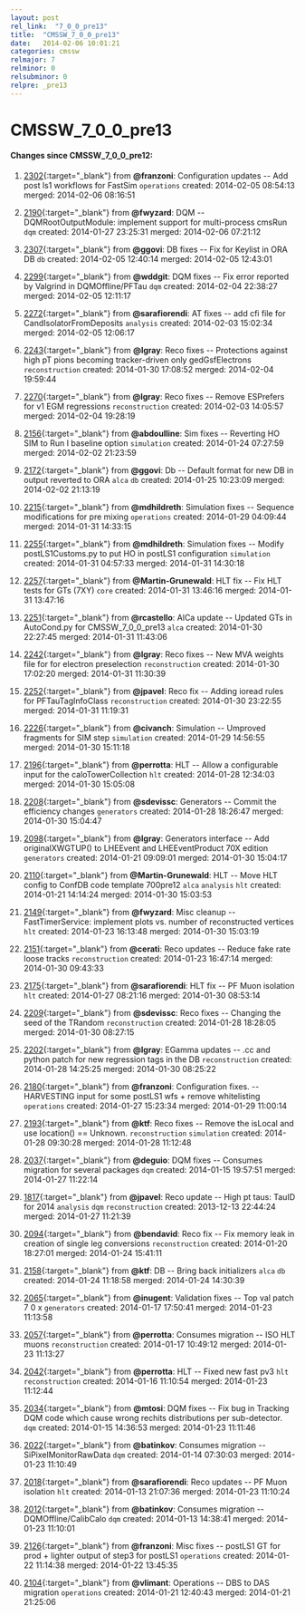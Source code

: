 ```yaml
---
layout: post
rel_link:  "7_0_0_pre13"
title:  "CMSSW_7_0_0_pre13"
date:   2014-02-06 10:01:21
categories: cmssw
relmajor: 7
relminor: 0
relsubminor: 0
relpre: _pre13
---
```


# CMSSW_7_0_0_pre13
#### Changes since CMSSW_7_0_0_pre12:

1. [2302](http://github.com/cms-sw/cmssw/pull/2302){:target="_blank"}  from **@franzoni**: Configuration updates -- Add post ls1 workflows for FastSim `operations`  created: 2014-02-05 08:54:13 merged: 2014-02-06 08:16:51

2. [2190](http://github.com/cms-sw/cmssw/pull/2190){:target="_blank"}  from **@fwyzard**: DQM -- DQMRootOutputModule: implement support for multi-process cmsRun `dqm`  created: 2014-01-27 23:25:31 merged: 2014-02-06 07:21:12

3. [2307](http://github.com/cms-sw/cmssw/pull/2307){:target="_blank"}  from **@ggovi**: DB fixes -- Fix for Keylist in ORA DB `db`  created: 2014-02-05 12:40:14 merged: 2014-02-05 12:43:01

4. [2299](http://github.com/cms-sw/cmssw/pull/2299){:target="_blank"}  from **@wddgit**: DQM fixes -- Fix error reported by Valgrind in DQMOffline/PFTau `dqm`  created: 2014-02-04 22:38:27 merged: 2014-02-05 12:11:17

5. [2272](http://github.com/cms-sw/cmssw/pull/2272){:target="_blank"}  from **@sarafiorendi**: AT fixes -- add cfi file for CandIsolatorFromDeposits `analysis`  created: 2014-02-03 15:02:34 merged: 2014-02-05 12:06:17

6. [2243](http://github.com/cms-sw/cmssw/pull/2243){:target="_blank"}  from **@lgray**: Reco fixes -- Protections against high pT pions becoming tracker-driven only gedGsfElectrons `reconstruction`  created: 2014-01-30 17:08:52 merged: 2014-02-04 19:59:44

7. [2270](http://github.com/cms-sw/cmssw/pull/2270){:target="_blank"}  from **@lgray**: Reco fixes -- Remove ESPrefers for v1 EGM regressions `reconstruction`  created: 2014-02-03 14:05:57 merged: 2014-02-04 19:28:19

8. [2156](http://github.com/cms-sw/cmssw/pull/2156){:target="_blank"}  from **@abdoulline**: Sim fixes -- Reverting HO SIM  to Run I baseline option `simulation`  created: 2014-01-24 07:27:59 merged: 2014-02-02 21:23:59

9. [2172](http://github.com/cms-sw/cmssw/pull/2172){:target="_blank"}  from **@ggovi**: Db -- Default format for new DB in output reverted to ORA `alca`  `db`  created: 2014-01-25 10:23:09 merged: 2014-02-02 21:13:19

10. [2215](http://github.com/cms-sw/cmssw/pull/2215){:target="_blank"}  from **@mdhildreth**: Simulation fixes -- Sequence modifications for pre mixing `operations`  created: 2014-01-29 04:09:44 merged: 2014-01-31 14:33:15

11. [2255](http://github.com/cms-sw/cmssw/pull/2255){:target="_blank"}  from **@mdhildreth**: Simulation fixes -- Modify postLS1Customs.py to put HO in postLS1 configuration `simulation`  created: 2014-01-31 04:57:33 merged: 2014-01-31 14:30:18

12. [2257](http://github.com/cms-sw/cmssw/pull/2257){:target="_blank"}  from **@Martin-Grunewald**: HLT fix -- Fix HLT tests for GTs (7XY) `core`  created: 2014-01-31 13:46:16 merged: 2014-01-31 13:47:16

13. [2251](http://github.com/cms-sw/cmssw/pull/2251){:target="_blank"}  from **@rcastello**: AlCa update -- Updated GTs in AutoCond.py for CMSSW_7_0_0_pre13 `alca`  created: 2014-01-30 22:27:45 merged: 2014-01-31 11:43:06

14. [2242](http://github.com/cms-sw/cmssw/pull/2242){:target="_blank"}  from **@lgray**: Reco fixes -- New MVA weights file for for electron preselection `reconstruction`  created: 2014-01-30 17:02:20 merged: 2014-01-31 11:30:39

15. [2252](http://github.com/cms-sw/cmssw/pull/2252){:target="_blank"}  from **@jpavel**: Reco fix -- Adding ioread rules for PFTauTagInfoClass `reconstruction`  created: 2014-01-30 23:22:55 merged: 2014-01-31 11:19:31

16. [2226](http://github.com/cms-sw/cmssw/pull/2226){:target="_blank"}  from **@civanch**: Simulation -- Umproved fragments for SIM step `simulation`  created: 2014-01-29 14:56:55 merged: 2014-01-30 15:11:18

17. [2196](http://github.com/cms-sw/cmssw/pull/2196){:target="_blank"}  from **@perrotta**: HLT -- Allow a configurable input for the caloTowerCollection `hlt`  created: 2014-01-28 12:34:03 merged: 2014-01-30 15:05:08

18. [2208](http://github.com/cms-sw/cmssw/pull/2208){:target="_blank"}  from **@sdevissc**: Generators -- Commit the efficiency changes `generators`  created: 2014-01-28 18:26:47 merged: 2014-01-30 15:04:47

19. [2098](http://github.com/cms-sw/cmssw/pull/2098){:target="_blank"}  from **@lgray**: Generators interface -- Add originalXWGTUP() to LHEEvent and LHEEventProduct 70X edition `generators`  created: 2014-01-21 09:09:01 merged: 2014-01-30 15:04:17

20. [2110](http://github.com/cms-sw/cmssw/pull/2110){:target="_blank"}  from **@Martin-Grunewald**: HLT -- Move HLT config to ConfDB code template 700pre12 `alca`  `analysis`  `hlt`  created: 2014-01-21 14:14:24 merged: 2014-01-30 15:03:53

21. [2149](http://github.com/cms-sw/cmssw/pull/2149){:target="_blank"}  from **@fwyzard**: Misc cleanup -- FastTimerService: implement plots vs. number of reconstructed vertices `hlt`  created: 2014-01-23 16:13:48 merged: 2014-01-30 15:03:19

22. [2151](http://github.com/cms-sw/cmssw/pull/2151){:target="_blank"}  from **@cerati**: Reco updates -- Reduce fake rate loose tracks `reconstruction`  created: 2014-01-23 16:47:14 merged: 2014-01-30 09:43:33

23. [2175](http://github.com/cms-sw/cmssw/pull/2175){:target="_blank"}  from **@sarafiorendi**: HLT fix -- PF Muon isolation `hlt`  created: 2014-01-27 08:21:16 merged: 2014-01-30 08:53:14

24. [2209](http://github.com/cms-sw/cmssw/pull/2209){:target="_blank"}  from **@sdevissc**: Reco fixes -- Changing the seed of the TRandom `reconstruction`  created: 2014-01-28 18:28:05 merged: 2014-01-30 08:27:15

25. [2202](http://github.com/cms-sw/cmssw/pull/2202){:target="_blank"}  from **@lgray**: EGamma updates --  .cc and python patch for new regression tags in the DB `reconstruction`  created: 2014-01-28 14:25:25 merged: 2014-01-30 08:25:22

26. [2180](http://github.com/cms-sw/cmssw/pull/2180){:target="_blank"}  from **@franzoni**: Configuration fixes. -- HARVESTING input for some postLS1 wfs + remove whitelisting `operations`  created: 2014-01-27 15:23:34 merged: 2014-01-29 11:00:14

27. [2193](http://github.com/cms-sw/cmssw/pull/2193){:target="_blank"}  from **@ktf**: Reco fixes -- Remove the isLocal and use location() == Unknown. `reconstruction`  `simulation`  created: 2014-01-28 09:30:28 merged: 2014-01-28 11:12:48

28. [2037](http://github.com/cms-sw/cmssw/pull/2037){:target="_blank"}  from **@deguio**: DQM fixes -- Consumes migration for several packages `dqm`  created: 2014-01-15 19:57:51 merged: 2014-01-27 11:22:14

29. [1817](http://github.com/cms-sw/cmssw/pull/1817){:target="_blank"}  from **@jpavel**: Reco update -- High pt taus: TauID for 2014 `analysis`  `dqm`  `reconstruction`  created: 2013-12-13 22:44:24 merged: 2014-01-27 11:21:39

30. [2094](http://github.com/cms-sw/cmssw/pull/2094){:target="_blank"}  from **@bendavid**: Reco fix -- Fix memory leak in creation of single leg conversions `reconstruction`  created: 2014-01-20 18:27:01 merged: 2014-01-24 15:41:11

31. [2158](http://github.com/cms-sw/cmssw/pull/2158){:target="_blank"}  from **@ktf**: DB -- Bring back initializers `alca`  `db`  created: 2014-01-24 11:18:58 merged: 2014-01-24 14:30:39

32. [2065](http://github.com/cms-sw/cmssw/pull/2065){:target="_blank"}  from **@inugent**: Validation fixes -- Top val patch 7 0 x `generators`  created: 2014-01-17 17:50:41 merged: 2014-01-23 11:13:58

33. [2057](http://github.com/cms-sw/cmssw/pull/2057){:target="_blank"}  from **@perrotta**: Consumes migration -- ISO HLT muons `reconstruction`  created: 2014-01-17 10:49:12 merged: 2014-01-23 11:13:27

34. [2042](http://github.com/cms-sw/cmssw/pull/2042){:target="_blank"}  from **@perrotta**: HLT -- Fixed new fast pv3 `hlt`  `reconstruction`  created: 2014-01-16 11:10:54 merged: 2014-01-23 11:12:44

35. [2034](http://github.com/cms-sw/cmssw/pull/2034){:target="_blank"}  from **@mtosi**: DQM fixes -- Fix bug in Tracking DQM code which cause wrong rechits distributions per sub-detector. `dqm`  created: 2014-01-15 14:36:53 merged: 2014-01-23 11:11:46

36. [2022](http://github.com/cms-sw/cmssw/pull/2022){:target="_blank"}  from **@batinkov**: Consumes migration -- SiPixelMonitorRawData `dqm`  created: 2014-01-14 07:30:03 merged: 2014-01-23 11:10:49

37. [2018](http://github.com/cms-sw/cmssw/pull/2018){:target="_blank"}  from **@sarafiorendi**: Reco updates -- PF Muon isolation `hlt`  created: 2014-01-13 21:07:36 merged: 2014-01-23 11:10:24

38. [2012](http://github.com/cms-sw/cmssw/pull/2012){:target="_blank"}  from **@batinkov**: Consumes migration -- DQMOffline/CalibCalo `dqm`  created: 2014-01-13 14:38:41 merged: 2014-01-23 11:10:01

39. [2126](http://github.com/cms-sw/cmssw/pull/2126){:target="_blank"}  from **@franzoni**: Misc fixes -- postLS1 GT for prod + lighter output of step3 for postLS1 `operations`  created: 2014-01-22 11:14:38 merged: 2014-01-22 13:45:35

40. [2104](http://github.com/cms-sw/cmssw/pull/2104){:target="_blank"}  from **@vlimant**: Operations -- DBS to DAS migration `operations`  created: 2014-01-21 12:40:43 merged: 2014-01-21 21:25:06
